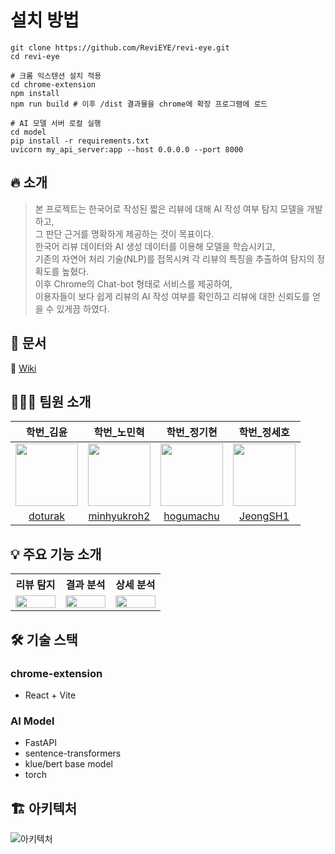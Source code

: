 # 설치 방법
```
git clone https://github.com/ReviEYE/revi-eye.git
cd revi-eye

# 크롬 익스텐션 설치 적용
cd chrome-extension
npm install
npm run build # 이후 /dist 결과물을 chrome에 확장 프로그램에 로드 

# AI 모델 서버 로컬 실행
cd model
pip install -r requirements.txt
uvicorn my_api_server:app --host 0.0.0.0 --port 8000

```
  
## 🔥 소개  
> 본 프로젝트는 한국어로 작성된 짧은 리뷰에 대해 AI 작성 여부 탐지 모델을 개발하고,  
> 그 판단 근거를 명확하게 제공하는 것이 목표이다.  
> 한국어 리뷰 데이터와 AI 생성 데이터를 이용해 모델을 학습시키고,  
> 기존의 자연어 처리 기술(NLP)를 접목시켜 각 리뷰의 특징을 추출하여 탐지의 정확도를 높혔다.  
> 이후 Chrome의 Chat-bot 형태로 서비스를 제공하여,  
> 이용자들이 보다 쉽게 리뷰의 AI 작성 여부를 확인하고 리뷰에 대한 신뢰도를 얻을 수 있게끔 하였다.

<p align="center">

</p>
 
## 📔 문서
📑 [Wiki](https://github.com/ReviEYE/revi-eye/wiki)

## 🧑🏻‍💻 팀원 소개
| 학번_김윤 | 학번_노민혁 | 학번_정기현 | 학번_정세호 |
| :--: | :--: | :--: | :--: |
| <a href="https://github.com/doturak"><img src="https://avatars.githubusercontent.com/u/163323635?s=64&v=4" width="100"></a> | <a href="https://github.com/minhyukroh2"><img src="https://avatars.githubusercontent.com/u/211211199?s=64&v=4" width="100"></a>| <a href="https://github.com/4dong"><img src="https://avatars.githubusercontent.com/u/88959824?s=96&v=4" width="100"></a> | <a href="https://github.com/JeongSH1"><img src="https://avatars.githubusercontent.com/u/125888614?v=4" width="100"></a> |
| [doturak](https://github.com/doturak) | [minhyukroh2](https://github.com/minhyukroh2) | [hogumachu](https://github.com/4dong) | [JeongSH1](https://github.com/JeongSH1) |

## 💡 주요 기능 소개

<table>
    <tr>
    <th style="width: 33%;">리뷰 탐지</th>
    <th style="width: 33%;">결과 분석</th>
    <th style="width: 33%;">상세 분석</th>
  </tr>
  <tr>
    <td><img src="https://github.com/user-attachments/assets/c0f01c67-86a7-4051-9700-3b88abc52ff3" style="width: 100%;"/></td>
    <td><img src="https://github.com/user-attachments/assets/2ba4c2e0-ac5f-46d4-9d19-c650b83328c7" style="width: 100%;"/></td>
    <td><img src="https://github.com/user-attachments/assets/27053a98-bf78-447e-9ee4-cd38018e3610" style="width: 100%;"/></td>
  </tr>
</table>


## 🛠️ 기술 스택
### chrome-extension
* React + Vite

### AI Model
* FastAPI
* sentence-transformers
* klue/bert base model
* torch

## 🏗️ 아키텍처
![아키텍처](https://github.com/user-attachments/assets/e7f928be-8d37-4f0e-a5bf-95da5c00ceb8)

